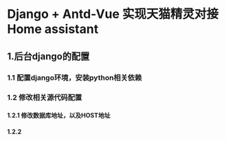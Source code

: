 # Django + Antd-Vue 实现天猫精灵对接Home assistant

## 1.后台django的配置

### 1.1 配置django环境，安装python相关依赖

### 1.2 修改相关源代码配置
#### 1.2.1 修改数据库地址，以及HOST地址
#### 1.2.2 

